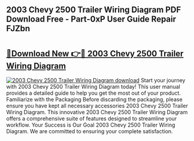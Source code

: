 ## 2003 Chevy 2500 Trailer Wiring Diagram PDF Download Free - Part-0xP User Guide Repair FJZbn

# <h2><a href="http://dfund4p.blite.top/?on=2003+Chevy+2500+Trailer+Wiring+Diagram">🔗Download New 👉🔴 2003 Chevy 2500 Trailer Wiring Diagram</a></h2>

[![2003 Chevy 2500 Trailer Wiring Diagram download](https://i.imgur.com/lujVjoI.png)](http://dfund4p.blite.top/?on=2003+Chevy+2500+Trailer+Wiring+Diagram)
Start your journey with 2003 Chevy 2500 Trailer Wiring Diagram today! This user manual provides a detailed guide to help you get the most out of your product. Familiarize with the Packaging Before discarding the packaging, please ensure you have kept all necessary accessories 2003 Chevy 2500 Trailer Wiring Diagram. This innovative 2003 Chevy 2500 Trailer Wiring Diagram offers a comprehensive suite of features designed to streamline your workflow. Your Success is Our Goal 2003 Chevy 2500 Trailer Wiring Diagram. We are committed to ensuring your complete satisfaction.
